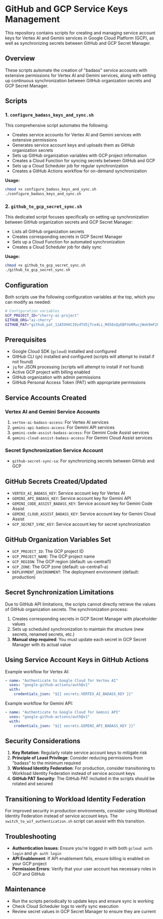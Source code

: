 # GitHub and GCP Service Keys Management

This repository contains scripts for creating and managing service account keys for Vertex AI and Gemini services in Google Cloud Platform (GCP), as well as synchronizing secrets between GitHub and GCP Secret Manager.

## Overview

These scripts automate the creation of "badass" service accounts with extensive permissions for Vertex AI and Gemini services, along with setting up continuous synchronization between GitHub organization secrets and GCP Secret Manager.

## Scripts

### 1. `configure_badass_keys_and_sync.sh`

This comprehensive script automates the following:

- Creates service accounts for Vertex AI and Gemini services with extensive permissions
- Generates service account keys and uploads them as GitHub organization secrets
- Sets up GitHub organization variables with GCP project information
- Creates a Cloud Function for syncing secrets between GitHub and GCP
- Sets up a Cloud Scheduler job for regular synchronization
- Creates a GitHub Actions workflow for on-demand synchronization

**Usage:**

```bash
chmod +x configure_badass_keys_and_sync.sh
./configure_badass_keys_and_sync.sh
```

### 2. `github_to_gcp_secret_sync.sh`

This dedicated script focuses specifically on setting up synchronization between GitHub organization secrets and GCP Secret Manager:

- Lists all GitHub organization secrets
- Creates corresponding secrets in GCP Secret Manager
- Sets up a Cloud Function for automated synchronization
- Creates a Cloud Scheduler job for daily sync

**Usage:**

```bash
chmod +x github_to_gcp_secret_sync.sh
./github_to_gcp_secret_sync.sh
```

## Configuration

Both scripts use the following configuration variables at the top, which you can modify as needed:

```bash
# Configuration variables
GCP_PROJECT_ID="cherry-ai-project"
GITHUB_ORG="ai-cherry"
GITHUB_PAT="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"
```

## Prerequisites

- Google Cloud SDK (`gcloud`) installed and configured
- GitHub CLI (`gh`) installed and configured (scripts will attempt to install if not found)
- `jq` for JSON processing (scripts will attempt to install if not found)
- Active GCP project with billing enabled
- GitHub organization with admin permissions
- GitHub Personal Access Token (PAT) with appropriate permissions

## Service Accounts Created

### Vertex AI and Gemini Service Accounts

1. `vertex-ai-badass-access`: For Vertex AI services
2. `gemini-api-badass-access`: For Gemini API services
3. `gemini-code-assist-badass-access`: For Gemini Code Assist services
4. `gemini-cloud-assist-badass-access`: For Gemini Cloud Assist services

### Secret Synchronization Service Account

- `github-secret-sync-sa`: For synchronizing secrets between GitHub and GCP

## GitHub Secrets Created/Updated

- `VERTEX_AI_BADASS_KEY`: Service account key for Vertex AI
- `GEMINI_API_BADASS_KEY`: Service account key for Gemini API
- `GEMINI_CODE_ASSIST_BADASS_KEY`: Service account key for Gemini Code Assist
- `GEMINI_CLOUD_ASSIST_BADASS_KEY`: Service account key for Gemini Cloud Assist
- `GCP_SECRET_SYNC_KEY`: Service account key for secret synchronization

## GitHub Organization Variables Set

- `GCP_PROJECT_ID`: The GCP project ID
- `GCP_PROJECT_NAME`: The GCP project name
- `GCP_REGION`: The GCP region (default: us-central1)
- `GCP_ZONE`: The GCP zone (default: us-central1-a)
- `DEPLOYMENT_ENVIRONMENT`: The deployment environment (default: production)

## Secret Synchronization Limitations

Due to GitHub API limitations, the scripts cannot directly retrieve the values of GitHub organization secrets. The synchronization process:

1. Creates corresponding secrets in GCP Secret Manager with placeholder values
2. Sets up scheduled synchronization to maintain the structure (new secrets, renamed secrets, etc.)
3. **Manual step required**: You must update each secret in GCP Secret Manager with its actual value

## Using Service Account Keys in GitHub Actions

Example workflow for Vertex AI:

```yaml
- name: "Authenticate to Google Cloud for Vertex AI"
  uses: "google-github-actions/auth@v1"
  with:
    credentials_json: "${{ secrets.VERTEX_AI_BADASS_KEY }}"
```

Example workflow for Gemini API:

```yaml
- name: "Authenticate to Google Cloud for Gemini API"
  uses: "google-github-actions/auth@v1"
  with:
    credentials_json: "${{ secrets.GEMINI_API_BADASS_KEY }}"
```

## Security Considerations

1. **Key Rotation**: Regularly rotate service account keys to mitigate risk
2. **Principle of Least Privilege**: Consider reducing permissions from "badass" to the minimum required
3. **Workload Identity Federation**: For production, consider transitioning to Workload Identity Federation instead of service account keys
4. **GitHub PAT Security**: The GitHub PAT included in the scripts should be rotated and secured

## Transitioning to Workload Identity Federation

For improved security in production environments, consider using Workload Identity Federation instead of service account keys. The `switch_to_wif_authentication.sh` script can assist with this transition.

## Troubleshooting

- **Authentication Issues**: Ensure you're logged in with both `gcloud auth login` and `gh auth login`
- **API Enablement**: If API enablement fails, ensure billing is enabled on your GCP project
- **Permission Errors**: Verify that your user account has necessary roles in GCP and GitHub

## Maintenance

- Run the scripts periodically to update keys and ensure sync is working
- Check Cloud Scheduler logs to verify sync execution
- Review secret values in GCP Secret Manager to ensure they are current
